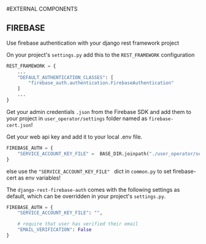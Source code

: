 
#EXTERNAL COMPONENTS

## FIREBASE
Use firebase authentication with your django rest framework project

On your project's `settings.py` add this to the `REST_FRAMEWORK` configuration

```python
REST_FRAMEWORK = {
    ...
    "DEFAULT_AUTHENTICATION_CLASSES": [
        "firebase_auth.authentication.FirebaseAuthentication"
    ]
    ...
}
```

Get your admin credentials `.json` from the Firebase SDK and add them to your project in `user_operator/settings` folder named as `firebase-cert.json`!

Get your web api key and add it to your local .env file.

```python
FIREBASE_AUTH = {
    "SERVICE_ACCOUNT_KEY_FILE" =  BASE_DIR.joinpath("./user_operator/settings/firebase-cert.json").__str__(), # your firebase ceritification file
}
```
else
use the `"SERVICE_ACCOUNT_KEY_FILE" ` dict in `common.py` to set firebase-cert as env variables!

The `django-rest-firebase-auth` comes with the following settings as default, which can be overridden in your project's `settings.py`.

```python
FIREBASE_AUTH = {
    "SERVICE_ACCOUNT_KEY_FILE": "",

    # require that user has verified their email
    "EMAIL_VERIFICATION": False
}
```